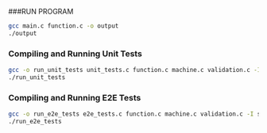 ###RUN PROGRAM
```bash
gcc main.c function.c -o output
./output 
```

### Compiling and Running Unit Tests
```bash
gcc -o run_unit_tests unit_tests.c function.c machine.c validation.c -I src
./run_unit_tests
```

### Compiling and Running E2E Tests
```bash
gcc -o run_e2e_tests e2e_tests.c function.c machine.c validation.c -I src
./run_e2e_tests
```

